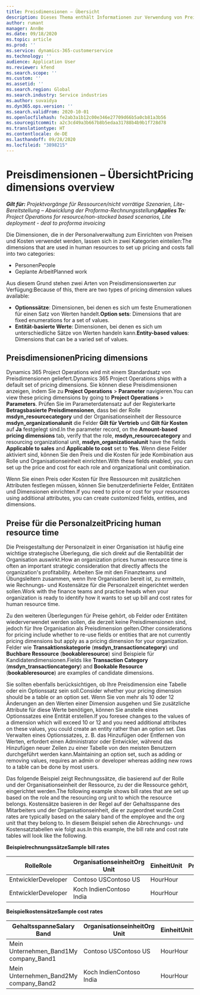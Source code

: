 ```yaml
---
title: Preisdimensionen – Übersicht
description: Dieses Thema enthält Informationen zur Verwendung von Preisdimensionen in Dynamics 365 Project Operations.
author: rumant
manager: AnnBe
ms.date: 09/18/2020
ms.topic: article
ms.prod: ''
ms.service: dynamics-365-customerservice
ms.technology: ''
audience: Application User
ms.reviewer: kfend
ms.search.scope: ''
ms.custom: ''
ms.assetid: ''
ms.search.region: Global
ms.search.industry: Service industries
ms.author: suvaidya
ms.dyn365.ops.version: ''
ms.search.validFrom: 2020-10-01
ms.openlocfilehash: fe2ab3a1b12c00e346e27709d66b5a0cb81a3b56
ms.sourcegitcommit: a2c3cd49a3b667b8b5edaa31788b4b9b1f728d78
ms.translationtype: HT
ms.contentlocale: de-DE
ms.lasthandoff: 09/28/2020
ms.locfileid: "3898215"
---
```

# <a name="pricing-dimensions-overview"></a><span data-ttu-id="fb013-103">Preisdimensionen – Übersicht</span><span class="sxs-lookup"><span data-stu-id="fb013-103">Pricing dimensions overview</span></span>

<span data-ttu-id="fb013-104">_**Gilt für:** Projektvorgänge für Ressourcen/nicht vorrätige Szenarien, Lite-Bereitstellung – Abwicklung der Proforma-Rechnungsstellung_</span><span class="sxs-lookup"><span data-stu-id="fb013-104">_**Applies To:** Project Operations for resource/non-stocked based scenarios, Lite deployment - deal to proforma invoicing_</span></span>

<span data-ttu-id="fb013-105">Die Dimensionen, die in der Personalverwaltung zum Einrichten von Preisen und Kosten verwendet werden, lassen sich in zwei Kategorien einteilen:</span><span class="sxs-lookup"><span data-stu-id="fb013-105">The dimensions that are used in human resources to set up pricing and costs fall into two categories:</span></span>

- <span data-ttu-id="fb013-106">Personen</span><span class="sxs-lookup"><span data-stu-id="fb013-106">People</span></span>
- <span data-ttu-id="fb013-107">Geplante Arbeit</span><span class="sxs-lookup"><span data-stu-id="fb013-107">Planned work</span></span>

<span data-ttu-id="fb013-108">Aus diesem Grund stehen zwei Arten von Preisdimensionswerten zur Verfügung:</span><span class="sxs-lookup"><span data-stu-id="fb013-108">Because of this, there are two types of pricing dimension values available:</span></span>

- <span data-ttu-id="fb013-109">**Optionssätze**: Dimensionen, bei denen es sich um feste Enumerationen für einen Satz von Werten handelt.</span><span class="sxs-lookup"><span data-stu-id="fb013-109">**Option sets**: Dimensions that are fixed enumerations for a set of values.</span></span>
- <span data-ttu-id="fb013-110">**Entität-basierte Werte**: Dimensionen, bei denen es sich um unterschiedliche Sätze von Werten handeln kann.</span><span class="sxs-lookup"><span data-stu-id="fb013-110">**Entity-based values**: Dimensions that can be a varied set of values.</span></span>

## <a name="pricing-dimensions"></a><span data-ttu-id="fb013-111">Preisdimensionen</span><span class="sxs-lookup"><span data-stu-id="fb013-111">Pricing dimensions</span></span>

<span data-ttu-id="fb013-112">Dynamics 365 Project Operations wird mit einem Standardsatz von Preisdimensionen geliefert.</span><span class="sxs-lookup"><span data-stu-id="fb013-112">Dynamics 365 Project Operations ships with a default set of pricing dimensions.</span></span> <span data-ttu-id="fb013-113">Sie können diese Preisdimensionen anzeigen, indem Sie zu **Project Operations** > **Parameter** navigieren.</span><span class="sxs-lookup"><span data-stu-id="fb013-113">You can view these pricing dimensions by going to **Project Operations** > **Parameters**.</span></span> <span data-ttu-id="fb013-114">Prüfen Sie im Parameterdatensatz auf der Registerkarte **Betragsbasierte Preisdimensionen**, dass bei der Rolle **msdyn_resourcecategory** und der Organisationseinheit der Ressource **msdyn_organizationalunit** die Felder **Gilt für Vertrieb** und **Gilt für Kosten** auf **Ja** festgelegt sind.</span><span class="sxs-lookup"><span data-stu-id="fb013-114">In the parameter record, on the **Amount-based pricing dimensions** tab, verify that the role, **msdyn_resourcecategory** and resourcing organizational unit, **msdyn_organizationalunit** have the fields **Applicable to sales** and **Applicable to cost** set to **Yes**.</span></span> <span data-ttu-id="fb013-115">Wenn diese Felder aktiviert sind, können Sie den Preis und die Kosten für jede Kombination aus Rolle und Organisationseinheit einrichten.</span><span class="sxs-lookup"><span data-stu-id="fb013-115">With these fields enabled, you can set up the price and cost for each role and organizational unit combination.</span></span>

<span data-ttu-id="fb013-116">Wenn Sie einen Preis oder Kosten für Ihre Ressourcen mit zusätzlichen Attributen festlegen müssen, können Sie benutzerdefinierte Felder, Entitäten und Dimensionen einrichten.</span><span class="sxs-lookup"><span data-stu-id="fb013-116">If you need to price or cost for your resources using additional attributes, you can create customized fields, entities, and dimensions.</span></span>

## <a name="pricing-human-resource-time"></a><span data-ttu-id="fb013-117">Preise für die Personalzeit</span><span class="sxs-lookup"><span data-stu-id="fb013-117">Pricing human resource time</span></span>
<span data-ttu-id="fb013-118">Die Preisgestaltung der Personalzeit in einer Organisation ist häufig eine wichtige strategische Überlegung, die sich direkt auf die Rentabilität der Organisation auswirkt.</span><span class="sxs-lookup"><span data-stu-id="fb013-118">How an organization prices human resource time is often an important strategic consideration that directly affects the organization's profitability.</span></span> <span data-ttu-id="fb013-119">Arbeiten Sie mit den Finanzteams und Übungsleitern zusammen, wenn Ihre Organisation bereit ist, zu ermitteln, wie Rechnungs- und Kostensätze für die Personalzeit eingerichtet werden sollen.</span><span class="sxs-lookup"><span data-stu-id="fb013-119">Work with the finance teams and practice heads when your organization is ready to identify how it wants to set up bill and cost rates for human resource time.</span></span>

<span data-ttu-id="fb013-120">Zu den weiteren Überlegungen für Preise gehört, ob Felder oder Entitäten wiederverwendet werden sollen, die derzeit keine Preisdimensionen sind, jedoch für Ihre Organisation als Preisdimension gelten.</span><span class="sxs-lookup"><span data-stu-id="fb013-120">Other considerations for pricing include whether to re-use fields or entities that are not currently pricing dimensions but apply as a pricing dimension for your organization.</span></span> <span data-ttu-id="fb013-121">Felder wie **Transaktionskategorie** (**msdyn_transactioncategory**) und **Buchbare Ressource** (**bookableresource**) sind Beispiele für Kandidatendimensionen.</span><span class="sxs-lookup"><span data-stu-id="fb013-121">Fields like **Transaction Category** (**msdyn_transactioncategory**) and **Bookable Resource** (**bookableresource**) are examples of candidate dimensions.</span></span> 

<span data-ttu-id="fb013-122">Sie sollten ebenfalls berücksichtigen, ob Ihre Preisdimension eine Tabelle oder ein Optionssatz sein soll.</span><span class="sxs-lookup"><span data-stu-id="fb013-122">Consider whether your pricing dimension should be a table or an option set.</span></span> <span data-ttu-id="fb013-123">Wenn Sie von mehr als 10 oder 12 Änderungen an den Werten einer Dimension ausgehen und Sie zusätzliche Attribute für diese Werte benötigen, können Sie anstelle eines Optionssatzes eine Entität erstellen.</span><span class="sxs-lookup"><span data-stu-id="fb013-123">If you foresee changes to the values of a dimension which will exceed 10 or 12 and you need additional attributes on these values, you could create an entity rather than an option set.</span></span> <span data-ttu-id="fb013-124">Das Verwalten eines Optionssatzes, z. B. das Hinzufügen oder Entfernen von Werten, erfordert einen Administrator oder Entwickler, während das Hinzufügen neuer Zeilen zu einer Tabelle von den meisten Benutzern durchgeführt werden kann.</span><span class="sxs-lookup"><span data-stu-id="fb013-124">Maintaining an option set, such as adding or removing values, requires an admin or developer whereas adding new rows to a table can be done by most users.</span></span>

<span data-ttu-id="fb013-125">Das folgende Beispiel zeigt Rechnungssätze, die basierend auf der Rolle und der Organisationseinheit der Ressource, zu der die Ressource gehört, eingerichtet werden.</span><span class="sxs-lookup"><span data-stu-id="fb013-125">The following example shows bill rates that are set up based on the role and the resourcing org unit to which the resource belongs.</span></span> <span data-ttu-id="fb013-126">Kostensätze basieren in der Regel auf der Gehaltsspanne des Mitarbeiters und der Organisationseinheit, die er zugeordnet wurde.</span><span class="sxs-lookup"><span data-stu-id="fb013-126">Cost rates are typically based on the salary band of the employee and the org unit that they belong to.</span></span> <span data-ttu-id="fb013-127">In diesem Beispiel sehen die Abrechnungs- und Kostensatztabellen wie folgt aus.</span><span class="sxs-lookup"><span data-stu-id="fb013-127">In this example, the bill rate and cost rate tables will look like the following.</span></span>

<span data-ttu-id="fb013-128">**Beispielrechnungssätze**</span><span class="sxs-lookup"><span data-stu-id="fb013-128">**Sample bill rates**</span></span>

| <span data-ttu-id="fb013-129">Rolle</span><span class="sxs-lookup"><span data-stu-id="fb013-129">Role</span></span>        | <span data-ttu-id="fb013-130">Organisationseinheit</span><span class="sxs-lookup"><span data-stu-id="fb013-130">Org Unit</span></span>    |<span data-ttu-id="fb013-131">Einheit</span><span class="sxs-lookup"><span data-stu-id="fb013-131">Unit</span></span>      |<span data-ttu-id="fb013-132">Preis</span><span class="sxs-lookup"><span data-stu-id="fb013-132">Price</span></span>      |<span data-ttu-id="fb013-133">Währung</span><span class="sxs-lookup"><span data-stu-id="fb013-133">Currency</span></span>  |
| ------------|-------------|----------|----------:|----------|
| <span data-ttu-id="fb013-134">Entwickler</span><span class="sxs-lookup"><span data-stu-id="fb013-134">Developer</span></span>   | <span data-ttu-id="fb013-135">Contoso US</span><span class="sxs-lookup"><span data-stu-id="fb013-135">Contoso US</span></span>  |<span data-ttu-id="fb013-136">Hour</span><span class="sxs-lookup"><span data-stu-id="fb013-136">Hour</span></span> | <span data-ttu-id="fb013-137">200</span><span class="sxs-lookup"><span data-stu-id="fb013-137">200</span></span>|<span data-ttu-id="fb013-138">USD</span><span class="sxs-lookup"><span data-stu-id="fb013-138">USD</span></span>     |
| <span data-ttu-id="fb013-139">Entwickler</span><span class="sxs-lookup"><span data-stu-id="fb013-139">Developer</span></span>   | <span data-ttu-id="fb013-140">Koch Indien</span><span class="sxs-lookup"><span data-stu-id="fb013-140">Contoso India</span></span> |<span data-ttu-id="fb013-141">Hour</span><span class="sxs-lookup"><span data-stu-id="fb013-141">Hour</span></span>|   <span data-ttu-id="fb013-142">112</span><span class="sxs-lookup"><span data-stu-id="fb013-142">112</span></span>|<span data-ttu-id="fb013-143">USD</span><span class="sxs-lookup"><span data-stu-id="fb013-143">USD</span></span>     |


<span data-ttu-id="fb013-144">**Beispielkostensätze**</span><span class="sxs-lookup"><span data-stu-id="fb013-144">**Sample cost rates**</span></span>

| <span data-ttu-id="fb013-145">Gehaltsspanne</span><span class="sxs-lookup"><span data-stu-id="fb013-145">Salary Band</span></span>     | <span data-ttu-id="fb013-146">Organisationseinheit</span><span class="sxs-lookup"><span data-stu-id="fb013-146">Org Unit</span></span>    |<span data-ttu-id="fb013-147">Einheit</span><span class="sxs-lookup"><span data-stu-id="fb013-147">Unit</span></span>      |<span data-ttu-id="fb013-148">Preis</span><span class="sxs-lookup"><span data-stu-id="fb013-148">Price</span></span>      |<span data-ttu-id="fb013-149">Währung</span><span class="sxs-lookup"><span data-stu-id="fb013-149">Currency</span></span>  |
| ----------------|-------------|----------|----------:|----------|
| <span data-ttu-id="fb013-150">Mein Unternehmen_Band1</span><span class="sxs-lookup"><span data-stu-id="fb013-150">My company_Band1</span></span> | <span data-ttu-id="fb013-151">Contoso US</span><span class="sxs-lookup"><span data-stu-id="fb013-151">Contoso US</span></span>  |<span data-ttu-id="fb013-152">Hour</span><span class="sxs-lookup"><span data-stu-id="fb013-152">Hour</span></span> | <span data-ttu-id="fb013-153">145</span><span class="sxs-lookup"><span data-stu-id="fb013-153">145</span></span>|<span data-ttu-id="fb013-154">USD</span><span class="sxs-lookup"><span data-stu-id="fb013-154">USD</span></span>     |
| <span data-ttu-id="fb013-155">Mein Unternehmen_Band2</span><span class="sxs-lookup"><span data-stu-id="fb013-155">My company_Band2</span></span> | <span data-ttu-id="fb013-156">Koch Indien</span><span class="sxs-lookup"><span data-stu-id="fb013-156">Contoso India</span></span> |<span data-ttu-id="fb013-157">Hour</span><span class="sxs-lookup"><span data-stu-id="fb013-157">Hour</span></span>|   <span data-ttu-id="fb013-158">67</span><span class="sxs-lookup"><span data-stu-id="fb013-158">67</span></span>|<span data-ttu-id="fb013-159">USD</span><span class="sxs-lookup"><span data-stu-id="fb013-159">USD</span></span>     |
